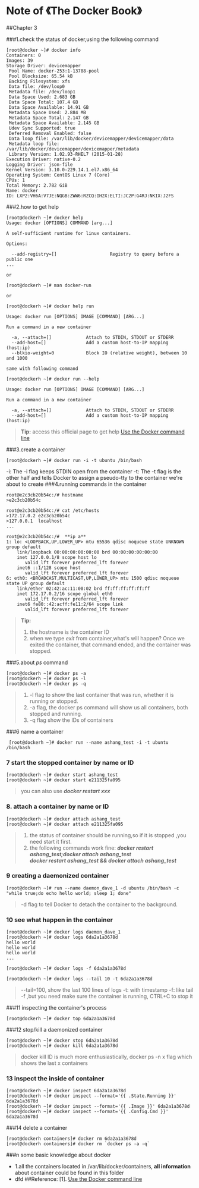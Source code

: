 Note of 《The Docker Book》
=

##Chapter 3


###1.check the status of docker,using the following command
```
[root@docker ~]# docker info
Containers: 0
Images: 39
Storage Driver: devicemapper
 Pool Name: docker-253:1-13788-pool
 Pool Blocksize: 65.54 kB
 Backing Filesystem: xfs
 Data file: /dev/loop0
 Metadata file: /dev/loop1
 Data Space Used: 2.683 GB
 Data Space Total: 107.4 GB
 Data Space Available: 14.91 GB
 Metadata Space Used: 2.884 MB
 Metadata Space Total: 2.147 GB
 Metadata Space Available: 2.145 GB
 Udev Sync Supported: true
 Deferred Removal Enabled: false
 Data loop file: /var/lib/docker/devicemapper/devicemapper/data
 Metadata loop file: /var/lib/docker/devicemapper/devicemapper/metadata
 Library Version: 1.02.93-RHEL7 (2015-01-28)
Execution Driver: native-0.2
Logging Driver: json-file
Kernel Version: 3.10.0-229.14.1.el7.x86_64
Operating System: CentOS Linux 7 (Core)
CPUs: 1
Total Memory: 2.782 GiB
Name: docker
ID: LXP2:VH6A:V7JE:NQGB:ZWW6:RZCQ:IH2X:ELTI:JC2P:G4RJ:NKIX:J2FS
```
	
###2.how to get help
```
[root@dockerh ~]# docker help
Usage: docker [OPTIONS] COMMAND [arg...]

A self-sufficient runtime for linux containers.

Options:

  --add-registry=[]                    Registry to query before a public one
...

or 

[root@dockerh ~]# man docker-run

or 

[root@dockerh ~]# docker help run

Usage: docker run [OPTIONS] IMAGE [COMMAND] [ARG...]

Run a command in a new container

  -a, --attach=[]             Attach to STDIN, STDOUT or STDERR
  --add-host=[]               Add a custom host-to-IP mapping (host:ip)
  --blkio-weight=0            Block IO (relative weight), between 10 and 1000

same with following command

[root@dockerh ~]# docker run --help

Usage: docker run [OPTIONS] IMAGE [COMMAND] [ARG...]

Run a command in a new container

  -a, --attach=[]             Attach to STDIN, STDOUT or STDERR
  --add-host=[]               Add a custom host-to-IP mapping (host:ip)
```
> **Tip:** access this official page to get help [Use the Docker command line](https://docs.docker.com/engine/reference/commandline/cli/)

###3.create a container
```
[root@dockerh ~]# docker run -i -t ubuntu /bin/bash
```
-i: The -i flag keeps STDIN open from the container
-t: The -t flag is the other half and tells Docker
to assign a pseudo-tty to the container we're about to create
###4.running commands in the container
```
root@e2c3cb20b54c:/# hostname
>e2c3cb20b54c

root@e2c3cb20b54c:/# cat /etc/hosts
>172.17.0.2	e2c3cb20b54c
>127.0.0.1	localhost
...

root@e2c3cb20b54c:/#  **ip a**
1: lo: <LOOPBACK,UP,LOWER_UP> mtu 65536 qdisc noqueue state UNKNOWN group default 
    link/loopback 00:00:00:00:00:00 brd 00:00:00:00:00:00
    inet 127.0.0.1/8 scope host lo
       valid_lft forever preferred_lft forever
    inet6 ::1/128 scope host 
       valid_lft forever preferred_lft forever
6: eth0: <BROADCAST,MULTICAST,UP,LOWER_UP> mtu 1500 qdisc noqueue state UP group default 
    link/ether 02:42:ac:11:00:02 brd ff:ff:ff:ff:ff:ff
    inet 172.17.0.2/16 scope global eth0
       valid_lft forever preferred_lft forever
    inet6 fe80::42:acff:fe11:2/64 scope link 
       valid_lft forever preferred_lft forever
```
>**Tip:**
>1. the hostname is the container ID
>2. when we type *exit* from container,what's will happen?
>    Once we exited the container, that command ended, and the container was
stopped.

###5.about *ps* command 
```
[root@dockerh ~]# docker ps -a
[root@dockerh ~]# docker ps -l
[root@dockerh ~]# docker ps -q
```
>1. -l flag to show the last container that was run, whether it is running or stopped.
>2. -a flag, the docker ps command will show us all containers, both stopped and running.
>3. -q flag show the IDs of containers

###6 name a container
```
 [root@dockerh ~]# docker run --name ashang_test -i -t ubuntu /bin/bash
```

### 7 start the stopped container by name or ID
```
[root@dockerh ~]# docker start ashang_test
[root@dockerh ~]# docker start e211325fa095
```
> you can also use ***docker restart xxx***
### 8. attach a container by name or ID
```
[root@dockerh ~]# docker attach ashang_test
[root@dockerh ~]# docker attach e211325fa095
```
>1. the status of container should be running,so if it is stopped ,you need start it first.
>2. the following commands work fine:
>***docker restart ashang_test;docker attach ashang_test***  
      ***docker restart ashang_test && docker attach ashang_test***   

### 9 creating a daemonized container
```
[root@dockerh ~]# run --name daemon_dave_1 -d ubuntu /bin/bash -c "while true;do echo hello world; sleep 1; done"
```
>-d flag to tell Docker to detach the container to the background.

### 10 see what happen in the container
```
[root@dockerh ~]# docker logs daemon_dave_1 
[root@dockerh ~]# docker logs 6da2a1a3678d
hello world
hello world
hello world
...

[root@dockerh ~]# docker logs -f 6da2a1a3678d

[root@dockerh ~]# docker logs --tail 10 -t 6da2a1a3678d
```
>--tail=100, show the last 100 lines of logs
>-t: with timestamp
>-f: like tail -f ,but you need make sure the container is running, CTRL+C to stop it

###11 inspecting the container's process	
```
[root@dockerh ~]# docker top 6da2a1a3678d
```
###12 stop/kill a daemonized container
```
[root@dockerh ~]# docker stop 6da2a1a3678d
[root@dockerh ~]# docker kill 6da2a1a3678d
```
> docker kill ID is much more enthusiastically,
>docker ps -n x flag which shows the last x containers

### 13 inspect the inside of container
```
[root@dockerh ~]# docker inspect 6da2a1a3678d
[root@dockerh ~]# docker inspect --format='{{ .State.Running }}' 6da2a1a3678d
[root@dockerh ~]# docker inspect --format='{{ .Image }}' 6da2a1a3678d
[root@dockerh ~]# docker inspect --format='{{ .Config.Cmd }}' 6da2a1a3678d
```

###14 delete a container
```
[root@dockerh containers]# docker rm 6da2a1a3678d
[root@dockerh containers]# docker rm `docker ps -a -q`
```


















###n some basic knowledge about docker
- 1.all the containers located in /var/lib/docker/containers, **all information** about container could be found in this folder
-  dfd
##Reference:
[1]. [Use the Docker command line](https://docs.docker.com/engine/reference/commandline/cli/)
